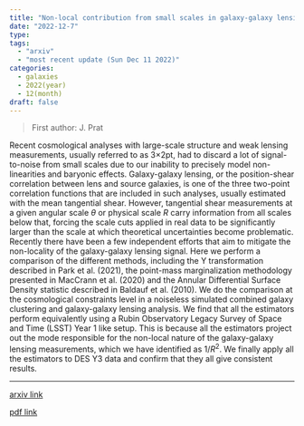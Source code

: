 ```yaml
---
title: "Non-local contribution from small scales in galaxy-galaxy lensing: Comparison of mitigation schemes"
date: "2022-12-7"
type:
tags:
  - "arxiv"
  - "most recent update (Sun Dec 11 2022)"
categories:
  - galaxies
  - 2022(year)
  - 12(month)
draft: false
---
```


> First author: J. Prat

 Recent cosmological analyses with large-scale structure and weak lensing
measurements, usually referred to as 3$\times$2pt, had to discard a lot of
signal-to-noise from small scales due to our inability to precisely model
non-linearities and baryonic effects. Galaxy-galaxy lensing, or the
position-shear correlation between lens and source galaxies, is one of the
three two-point correlation functions that are included in such analyses,
usually estimated with the mean tangential shear. However, tangential shear
measurements at a given angular scale $\theta$ or physical scale $R$ carry
information from all scales below that, forcing the scale cuts applied in real
data to be significantly larger than the scale at which theoretical
uncertainties become problematic. Recently there have been a few independent
efforts that aim to mitigate the non-locality of the galaxy-galaxy lensing
signal. Here we perform a comparison of the different methods, including the Y
transformation described in Park et al. (2021), the point-mass marginalization
methodology presented in MacCrann et al. (2020) and the Annular Differential
Surface Density statistic described in Baldauf et al. (2010). We do the
comparison at the cosmological constraints level in a noiseless simulated
combined galaxy clustering and galaxy-galaxy lensing analysis. We find that all
the estimators perform equivalently using a Rubin Observatory Legacy Survey of
Space and Time (LSST) Year 1 like setup. This is because all the estimators
project out the mode responsible for the non-local nature of the galaxy-galaxy
lensing measurements, which we have identified as $1/R^2$. We finally apply all
the estimators to DES Y3 data and confirm that they all give consistent
results.

---
[arxiv link](http://arxiv.org/abs/2212.03734v1)

[pdf link](http://arxiv.org/pdf/2212.03734v1)